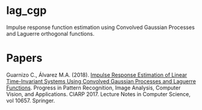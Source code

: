 # lag_cgp
Impulse response function estimation using Convolved Gaussian Processes and Laguerre orthogonal functions.

# Papers
Guarnizo C., Álvarez M.A. (2018). [Impulse Response Estimation of Linear Time-Invariant Systems Using Convolved Gaussian Processes and Laguerre Functions](https://link.springer.com/chapter/10.1007/978-3-319-75193-1_34). Progress in Pattern Recognition, Image Analysis, Computer Vision, and Applications. CIARP 2017. Lecture Notes in Computer Science, vol 10657. Springer.
